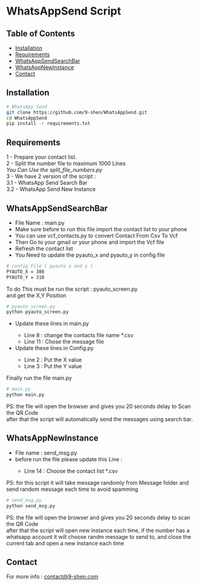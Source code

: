 # WhatsAppSend Script


## Table of Contents
- [Installation](#installation)
- [Requirements](#requirements)
- [WhatsAppSendSearchBar
](#WhatsAppSendSearchBar)
- [WhatsAppNewInstance](#WhatsAppNewInstance)
- [Contact](#contact)

## Installation

```bash
# WhatsApp Send
git clone https://github.com/9-shen/WhatsAppSend.git
cd WhatsAppSend
pip install -r requirements.txt
```
## Requirements
1 - Prepare your contact list.<br>
2 - Split the number file to maximum 1000 Lines <br>
    <i>You Can Use the split_file_numbers.py</i><br>
3 - We have 2 version of the script : <br>
    3.1 - WhatsApp Send Search Bar <br>
    3.2 - WhatsApp Send New Instance <br>
## WhatsAppSendSearchBar
<ul>
<li>File Name : main.py</li>
<li>Make sure before to run this file import the contact list to your phone</li>
<li>You can use vcf_contacts.py to convert Contact From Csv To Vcf</li>
<li>Then Go to your gmail or your phone and import the Vcf file</li>
<li>Refresh the contact list</li>
<li>You Need to update the pyauto_x and pyauto_y in config file</li>
</ul>

```bash
# config File ( pyauto x and y )
PYAUTO_X = 380
PYAUTO_Y = 310
```
To do This must be run the script : pyauto_screen.py <br>
and get the X,Y Position
```bash
# pyauto_screen.py
python pyauto_screen.py
```
<ul>
<li>Update these lines in main.py</li>
<ul>
<li>Line 8 : change the contacts file name *.csv</li>
<li>Line 11 : Chose the message file</li>
</ul>
<li>Update these lines in Config.py</li>
<ul>
<li>Line 2 : Put the X value</li>
<li>Line 3 : Put the Y value</li>
</ul>
</ul>

Finally run the file main.py
```bash
# main.py
python main.py
```
PS: the file will open the browser and gives you 20 seconds delay to Scan the QR Code<br>
after that the script will automatically send the messages using search bar.

## WhatsAppNewInstance
<ul>
<li>File name : send_msg.py</li>
<li>before run the file please update this Line :</li>
<ul>
    <li>Line 14 : Choose the contact list *.csv</li>
</ul>
</ul>
PS: for this script it will take message randomly from Message folder and send random message each time to avoid spamming

```bash
# send_msg.py
python send_msg.py
```
PS: the file will open the browser and gives you 20 seconds delay to scan the QR Code<br>
after that the script will open new instance each time, if the number has a whatsapp account it will choose randm message to send to, and close the current tab and open a new instance each time

## Contact
For more info : contact@9-shen.com